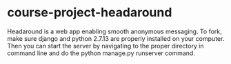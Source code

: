 # course-project-headaround
Headaround is a web app enabling smooth anonymous messaging. To fork, make sure django and python 2.7.13 are properly installed on your computer. 
Then you can start the server by navigating to the proper directory in command line and do the python manage.py runserver command.
